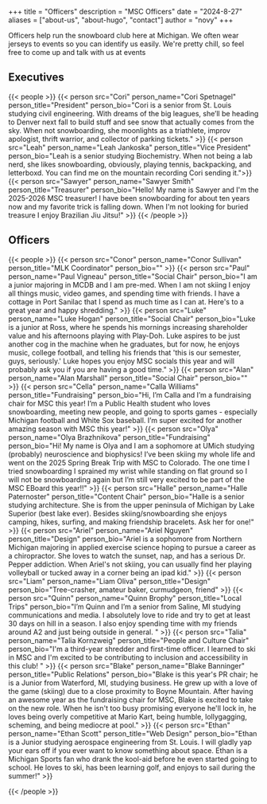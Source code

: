 +++
title = "Officers"
description = "MSC Officers"
date = "2024-8-27"
aliases = ["about-us", "about-hugo", "contact"]
author = "novy"
+++

Officers help run the snowboard club here at Michigan. We often wear jerseys to events so you can identify us easily. We're pretty chill, so feel free to come up and talk with us at events

## Executives
{{< people >}}
    {{< person src="Cori" person_name="Cori Spetnagel" person_title="President" person_bio="Cori is a senior from St. Louis studying civil engineering. With dreams of the big leagues, she’ll be heading to Denver next fall to build stuff and see snow that actually comes from the sky. When not snowboarding, she moonlights as a triathlete, improv apologist, thrift warrior, and collector of parking tickets." >}}
    {{< person src="Leah" person_name="Leah Jankoska" person_title="Vice President" person_bio="Leah is a senior studying Biochemistry. When not being a lab nerd, she likes snowboarding, obviously, playing tennis, backpacking, and letterboxd. You can find me on the mountain recording Cori sending it.">}}
    {{< person src="Sawyer" person_name="Sawyer Smith" person_title="Treasurer" person_bio="Hello! My name is Sawyer and I'm the 2025-2026 MSC treasurer! I have been snowboarding for about ten years now and my favorite trick is falling down. When I'm not looking for buried treasure I enjoy Brazilian Jiu Jitsu!" >}}
{{< /people >}}

## Officers
{{< people >}}
    {{< person src="Conor" person_name="Conor Sullivan" person_title="MLK Coordinator" person_bio="" >}}
    {{< person src="Paul" person_name="Paul Vigneau" person_title="Social Chair" person_bio="I am a junior majoring in MCDB and I am pre-med. When I am not skiing I enjoy all things music, video games, and spending time with friends. I have a cottage in Port Sanilac that I spend as much time as I can at. Here's to a great year and happy shredding." >}}
    {{< person src="Luke" person_name="Luke Hogan" person_title="Social Chair" person_bio="Luke is a junior at Ross, where he spends his mornings increasing shareholder value and his afternoons playing with Play-Doh. Luke aspires to be just another cog in the machine when he graduates, but for now, he enjoys music, college football, and telling his friends that 'this is our semester, guys, seriously.' Luke hopes you enjoy MSC socials this year and will probably ask you if you are having a good time." >}}
    {{< person src="Alan" person_name="Alan Marshall" person_title="Social Chair" person_bio="" >}}
    {{< person src="Cella" person_name="Calla Williams" person_title="Fundraising" person_bio="Hi, I’m Calla and I’m a fundraising chair for MSC this year! I’m a Public Health student who loves snowboarding, meeting new people, and going to sports games - especially Michigan football and White Sox baseball. I’m super excited for another amazing season with MSC this year!" >}}
    {{< person src="Olya" person_name="Olya Brazhnikova" person_title="Fundraising" person_bio="Hi! My name is Olya and I am a sophomore at UMich studying (probably) neuroscience and biophysics! I’ve been skiing my whole life and went on the 2025 Spring Break Trip with MSC to Colorado. The one time I tried snowboarding I sprained my wrist while standing on flat ground so I will not be snowboarding again but I’m still very excited to be part of the MSC EBoard this year!!" >}}
    {{< person src="Halle" person_name="Halle Paternoster" person_title="Content Chair" person_bio="Halle is a senior studying architecture. She is from the upper peninsula of Michigan by Lake Superior (best lake ever). Besides skiing/snowboarding she enjoys camping, hikes, surfing, and making friendship bracelets. Ask her for one!" >}}
    {{< person src="Ariel" person_name="Ariel Nguyen" person_title="Design" person_bio="Ariel is a sophomore from Northern Michigan majoring in applied exercise science hoping to pursue a career as a chiropractor. She loves to watch the sunset, nap, and has a serious Dr. Pepper addiction. When Ariel's not skiing, you can usually find her playing volleyball or tucked away in a corner being an ipad kid." >}}
    {{< person src="Liam" person_name="Liam Oliva" person_title="Design" person_bio="Tree-crasher, amateur baker, curmudgeon, friend" >}}
    {{< person src="Quinn" person_name="Quinn Brophy" person_title="Local Trips" person_bio="I’m Quinn and I’m a senior from Saline, MI studying communications and media. I absolutely love to ride and try to get at least 30 days on hill in a season. I also enjoy spending time with my friends around A2 and just being outside in general. " >}}
    {{< person src="Talia" person_name="Talia Kornzweig" person_title="People and Culture Chair" person_bio="I'm a third-year shredder and first-time officer. I learned to ski in MSC and I'm excited to be contributing to inclusion and accessibility in this club! " >}}
    {{< person src="Blake" person_name="Blake Banninger" person_title="Public Relations" person_bio="Blake is this year's PR chair; he is a Junior from Waterford, MI, studying business. He grew up with a love of the game (skiing) due to a close proximity to Boyne Mountain. After having an awesome year as the fundraising chair for MSC, Blake is excited to take on the new role. When he isn't too busy promising everyone he'll lock in, he loves being overly competitive at Mario Kart, being humble, lollygagging, scheming, and being mediocre at pool." >}}
    {{< person src="Ethan" person_name="Ethan Scott" person_title="Web Design" person_bio="Ethan is a Junior studying aerospace engineering from St. Louis. I will gladly yap your ears off if you ever want to know something about space. Ethan is a Michigan Sports fan who drank the kool-aid before he even started going to school. He loves to ski, has been learning golf, and enjoys to sail during the summer!" >}}


{{< /people >}}
